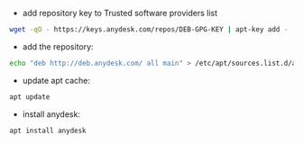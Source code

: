 - add repository key to Trusted software providers list  

```bash
wget -qO - https://keys.anydesk.com/repos/DEB-GPG-KEY | apt-key add -  
```

- add the repository:  

```bash
echo "deb http://deb.anydesk.com/ all main" > /etc/apt/sources.list.d/anydesk-stable.list  
```

- update apt cache:  

```bash
apt update  
```

- install anydesk:  

```bash
apt install anydesk  
```
